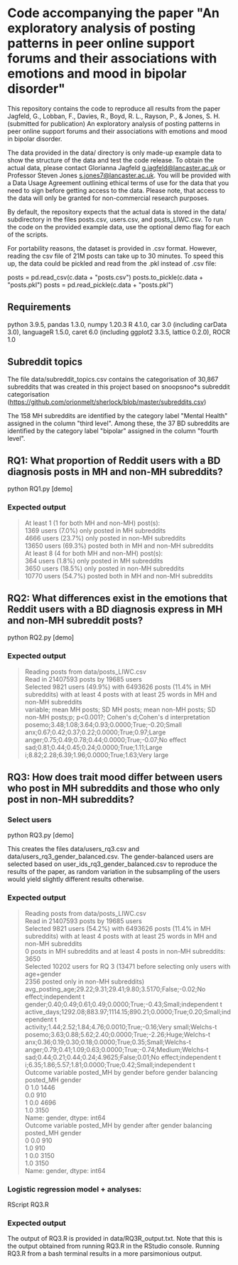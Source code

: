 # Code accompanying the paper "An exploratory analysis of posting patterns in peer online support forums and their associations with emotions and mood in bipolar disorder" 

This repository contains the code to reproduce all results from the paper Jagfeld, G., Lobban, F., Davies, R., Boyd, R. L., Rayson, P., & Jones, S. H. (submitted for publication) An exploratory analysis of posting patterns in peer online support forums and their associations with emotions and mood in bipolar disorder.

The data provided in the data/ directory is only made-up example data to show the structure of the data and test the code release. To obtain the actual data, please contact Glorianna Jagfeld <g.jagfeld@lancaster.ac.uk> or Professor Steven Jones <s.jones7@lancaster.ac.uk>. You will be provided with a Data Usage Agreement outlining ethical terms of use for the data that you need to sign before getting access to the data. Please note, that access to the data will only be granted for non-commercial research purposes.

By default, the repository expects that the actual data is stored in the data/ subdirectory in the files posts.csv, users.csv, and posts_LIWC.csv.
To run the code on the provided example data, use the optional demo flag for each of the scripts.

For portability reasons, the dataset is provided in .csv format. However, reading the csv file of 21M posts can take up to 30 minutes. To speed this up, the data could be pickled and read from the .pkl instead of .csv file:

posts = pd.read_csv(c.data + "posts.csv")
posts.to_pickle(c.data + "posts.pkl")
posts = pd.read_pickle(c.data + "posts.pkl")

## Requirements
python 3.9.5, pandas 1.3.0, numpy 1.20.3
R 4.1.0, car 3.0 (including carData 3.0), languageR 1.5.0, caret 6.0 (including ggplot2 3.3.5, lattice 0.2.0), ROCR 1.0

## Subreddit topics
The file data/subreddit_topics.csv contains the categorisation of 30,867 subreddits that was created in this project based on snoopsnoo*s subreddit categorisation (https://github.com/orionmelt/sherlock/blob/master/subreddits.csv)

The 158 MH subreddits are identified by the category label "Mental Health" assigned in the column "third level".
Among these, the 37 BD subreddits are identified by the category label "bipolar" assigned in the column "fourth level".

## RQ1: What proportion of Reddit users with a BD diagnosis posts in MH and non-MH subreddits?

  python RQ1.py [demo]

### Expected output

> At least 1 (1 for both MH and non-MH) post(s):<br>
1369 users (7.0%) only posted in MH subreddits<br>
4666 users (23.7%) only posted in non-MH subreddits<br>
13650 users (69.3%) posted both in MH and non-MH subreddits<br>
At least 8 (4 for both MH and non-MH) post(s):<br>
364 users (1.8%) only posted in MH subreddits<br>
3650 users (18.5%) only posted in non-MH subreddits<br>
10770 users (54.7%) posted both in MH and non-MH subreddits

## RQ2: What differences exist in the emotions that Reddit users with a BD diagnosis express in MH and non-MH subreddit posts?

<python>
  python RQ2.py [demo]
</python>

### Expected output
>Reading posts from data/posts_LIWC.csv<br>
Read in 21407593 posts by 19685 users<br>
Selected 9821 users (49.9%) with 6493626 posts (11.4% in MH subreddits) with at least 4 posts with at least 25 words in MH and non-MH subreddits<br>
variable; mean MH posts; SD MH posts; mean non-MH posts; SD non-MH posts;p; p<0.001?; Cohen's d;Cohen's d interpretation<br>
posemo;3.48;1.08;3.64;0.93;0.0000;True;-0.20;Small<br>
anx;0.67;0.42;0.37;0.22;0.0000;True;0.97;Large<br>
anger;0.75;0.49;0.78;0.44;0.0000;True;-0.07;No effect<br>
sad;0.81;0.44;0.45;0.24;0.0000;True;1.11;Large<br>
i;8.82;2.28;6.39;1.96;0.0000;True;1.63;Very large<br>


## RQ3: How does trait mood differ between users who post in MH subreddits and those who only post in non-MH subreddits?

### Select users
python RQ3.py [demo]

This creates the files data/users_rq3.csv and data/users_rq3_gender_balanced.csv.
The gender-balanced users are selected based on user_ids_rq3_gender_balanced.csv to reproduce the results of the paper, as random variation in the subsampling of the users would yield slightly different results otherwise.

### Expected output

>Reading posts from data/posts_LIWC.csv<br>
Read in 21407593 posts by 19685 users<br>
Selected 9821 users (54.2%) with 6493626 posts (11.4% in MH subreddits) with at least 4 posts with at least 25 words in MH and non-MH subreddits<br>
0 posts in MH subreddits and at least 4 posts in non-MH subreddits: 3650<br>
Selected 10202 users for RQ 3 (13471 before selecting only users with age+gender<br>
2356 posted only in non-MH subreddits)<br>
avg_posting_age;29.22;9.31;29.41;9.80;3.5170;False;-0.02;No effect;independent t<br>
gender;0.40;0.49;0.61;0.49;0.0000;True;-0.43;Small;independent t<br>
active_days;1292.08;883.97;1114.15;890.21;0.0000;True;0.20;Small;independent t<br>
activity;1.44;2.52;1.84;4.76;0.0010;True;-0.16;Very small;Welchs-t<br>
posemo;3.63;0.88;5.62;2.40;0.0000;True;-2.26;Huge;Welchs-t<br>
anx;0.36;0.19;0.30;0.18;0.0000;True;0.35;Small;Welchs-t<br>
anger;0.79;0.41;1.09;0.63;0.0000;True;-0.74;Medium;Welchs-t<br>
sad;0.44;0.21;0.44;0.24;4.9625;False;0.01;No effect;independent t<br>
i;6.35;1.86;5.57;1.81;0.0000;True;0.42;Small;independent t<br>
Outcome variable posted_MH by gender before gender balancing<br>
posted_MH  gender<br>
0          1.0       1446<br>
           0.0        910<br>
1          0.0       4696<br>
           1.0       3150<br>
Name: gender, dtype: int64<br>
Outcome variable posted_MH by gender after gender balancing<br>
posted_MH  gender<br>
0          0.0        910<br>
           1.0        910<br>
1          0.0       3150<br>
           1.0       3150<br>
Name: gender, dtype: int64

### Logistic regression model + analyses:
<R>
	RScript RQ3.R
</R>

### Expected output
The output of RQ3.R is provided in data/RQ3R_output.txt.
Note that this is the output obtained from running RQ3.R in the RStudio console.
Running RQ3.R from a bash terminal results in a more parsimonious output.
